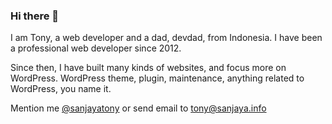 ### Hi there 👋

I am Tony, a web developer and a dad, devdad, from Indonesia. 
I have been a professional web developer since 2012.

Since then, I have built many kinds of websites, and focus more on WordPress. 
WordPress theme, plugin, maintenance, anything related to WordPress, you name it.


Mention me [@sanjayatony](https://twitter.com/sanjayatony) or send email to tony@sanjaya.info




<!--
**sanjayatony/sanjayatony** is a ✨ _special_ ✨ repository because its `README.md` (this file) appears on your GitHub profile.

Here are some ideas to get you started:

- 🔭 I’m currently working on ...
- 🌱 I’m currently learning ...
- 👯 I’m looking to collaborate on ...
- 🤔 I’m looking for help with ...
- 💬 Ask me about ...
- 📫 How to reach me: ...
- 😄 Pronouns: ...
- ⚡ Fun fact: ...
-->
